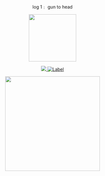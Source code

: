 <div align="center">


log 1﹕ gun to head

  <img src="https://i.postimg.cc/8cWPNYC2/tumblr-42898a9e10168ecc8e054152a77b36ab-d0f65bb8-2048.jpg" width="150" height="150" align="auto"> <a href="https://guns.lol/seildirectory">


  <img src="https://komarev.com/ghpvc/?username=atervir&label= directories &color=5d5d5d&style=water"> ![Label](https://img.shields.io/badge/upcoming-more%20links%20for%20info%20soon-6e6e6e)
<p align="center">
    <img width="300" src="" alt="">
</p>

